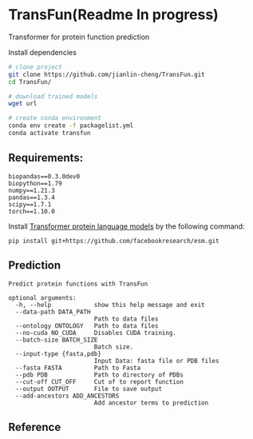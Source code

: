 # TransFun(Readme In progress)
Transformer for protein function prediction


Install dependencies

```bash
# clone project
git clone https://github.com/jianlin-cheng/TransFun.git
cd TransFun/

# download trained models
wget url

# create conda environment
conda env create -f packagelist.yml
conda activate transfun
```


## Requirements:
```
biopandas==0.3.0dev0
biopython==1.79
numpy==1.21.3
pandas==1.3.4
scipy==1.7.1
torch==1.10.0
```
Install [Transformer protein language models](https://github.com/facebookresearch/esm) by the following command:

```
pip install git+https://github.com/facebookresearch/esm.git
```


## Prediction

```
Predict protein functions with TransFun

optional arguments:
  -h, --help            show this help message and exit
  --data-path DATA_PATH
                        Path to data files
  --ontology ONTOLOGY   Path to data files
  --no-cuda NO_CUDA     Disables CUDA training.
  --batch-size BATCH_SIZE
                        Batch size.
  --input-type {fasta,pdb}
                        Input Data: fasta file or PDB files
  --fasta FASTA         Path to Fasta
  --pdb PDB             Path to directory of PDBs
  --cut-off CUT_OFF     Cut of to report function
  --output OUTPUT       File to save output
  --add-ancestors ADD_ANCESTORS
                        Add ancestor terms to prediction

```


## Reference

